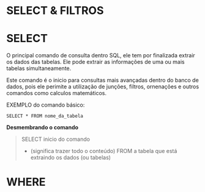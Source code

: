 # SELECT & FILTROS

# SELECT 
  O principal comando de consulta dentro SQL, ele tem por finalizada extrair os dados das tabelas.
  Ele pode extrair as informações de uma ou mais tabelas simultaneamente.
  
  Este comando é o inicio para consultas mais avançadas dentro do banco de dados, pois ele perimite a utilização de junções, filtros,
  ornenações e outros comandos como calculos matemáticos.
  
  EXEMPLO do comando básico:
  
  ```
  SELECT * FROM nome_da_tabela
  ```
  
  **Desmembrando o comando**
  >SELECT inicio do comando
  > * (significa trazer todo o conteúdo)
  > FROM a tabela que está extraindo os dados (ou tabelas)
  
  
 # WHERE
 
